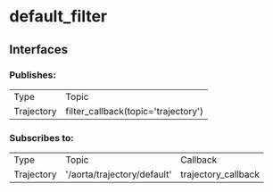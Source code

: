 # default_filter
## Interfaces
### Publishes:
<table>
    <tr>
        <td>Type</td>
        <td>Topic</td>
    </tr>
    <tr>
        <td>Trajectory</td>
        <td>filter_callback(topic='trajectory')</td>
    </tr>
</table>

### Subscribes to:
<table>
    <tr>
        <td>Type</td>
        <td>Topic</td>
        <td>Callback</td>
    </tr>
    <tr>
        <td>Trajectory</td>
        <td>'/aorta/trajectory/default'</td>
        <td>trajectory_callback</td>
    </tr>
</table>

